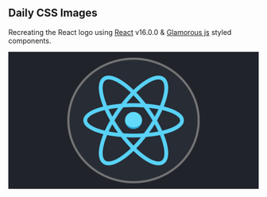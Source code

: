 ## Daily CSS Images

Recreating the React logo using [React](https://reactjs.org/) v16.0.0 & [Glamorous js](https://glamorous.rocks/) styled components.

![](./src/images/css-react-logo.png)